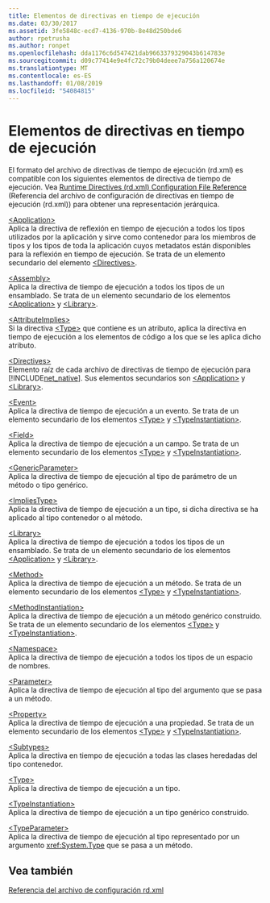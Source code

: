 ```yaml
---
title: Elementos de directivas en tiempo de ejecución
ms.date: 03/30/2017
ms.assetid: 3fe5848c-ecd7-4136-970b-8e48d250bde6
author: rpetrusha
ms.author: ronpet
ms.openlocfilehash: dda1176c6d547421dab9663379329043b614783e
ms.sourcegitcommit: d09c77414e9e4fc72c79b04deee7a756a120674e
ms.translationtype: MT
ms.contentlocale: es-ES
ms.lasthandoff: 01/08/2019
ms.locfileid: "54084815"
---
```

# <a name="runtime-directive-elements"></a>Elementos de directivas en tiempo de ejecución
El formato del archivo de directivas de tiempo de ejecución (rd.xml) es compatible con los siguientes elementos de directiva de tiempo de ejecución. Vea [Runtime Directives (rd.xml) Configuration File Reference](../../../docs/framework/net-native/runtime-directives-rd-xml-configuration-file-reference.md) (Referencia del archivo de configuración de directivas en tiempo de ejecución (rd.xml)) para obtener una representación jerárquica.  
  
 [\<Application>](../../../docs/framework/net-native/application-element-net-native.md)  
 Aplica la directiva de reflexión en tiempo de ejecución a todos los tipos utilizados por la aplicación y sirve como contenedor para los miembros de tipos y los tipos de toda la aplicación cuyos metadatos están disponibles para la reflexión en tiempo de ejecución. Se trata de un elemento secundario del elemento [\<Directives>](../../../docs/framework/net-native/directives-element-net-native.md).  
  
 [\<Assembly>](../../../docs/framework/net-native/assembly-element-net-native.md)  
 Aplica la directiva de tiempo de ejecución a todos los tipos de un ensamblado. Se trata de un elemento secundario de los elementos [\<Application>](../../../docs/framework/net-native/application-element-net-native.md) y [\<Library>](../../../docs/framework/net-native/library-element-net-native.md).  
  
 [\<AttributeImplies>](../../../docs/framework/net-native/attributeimplies-element-net-native.md)  
 Si la directiva [\<Type>](../../../docs/framework/net-native/type-element-net-native.md) que contiene es un atributo, aplica la directiva en tiempo de ejecución a los elementos de código a los que se les aplica dicho atributo.  
  
 [\<Directives>](../../../docs/framework/net-native/directives-element-net-native.md)  
 Elemento raíz de cada archivo de directivas de tiempo de ejecución para [!INCLUDE[net_native](../../../includes/net-native-md.md)]. Sus elementos secundarios son [\<Application>](../../../docs/framework/net-native/application-element-net-native.md) y [\<Library>](../../../docs/framework/net-native/library-element-net-native.md).  
  
 [\<Event>](../../../docs/framework/net-native/event-element-net-native.md)  
 Aplica la directiva de tiempo de ejecución a un evento. Se trata de un elemento secundario de los elementos [\<Type>](../../../docs/framework/net-native/type-element-net-native.md) y [\<TypeInstantiation>](../../../docs/framework/net-native/typeinstantiation-element-net-native.md).  
  
 [\<Field>](../../../docs/framework/net-native/field-element-net-native.md)  
 Aplica la directiva de tiempo de ejecución a un campo. Se trata de un elemento secundario de los elementos [\<Type>](../../../docs/framework/net-native/type-element-net-native.md) y [\<TypeInstantiation>](../../../docs/framework/net-native/typeinstantiation-element-net-native.md).  
  
 [\<GenericParameter>](../../../docs/framework/net-native/genericparameter-element-net-native.md)  
 Aplica la directiva de tiempo de ejecución al tipo de parámetro de un método o tipo genérico.  
  
 [\<ImpliesType>](../../../docs/framework/net-native/impliestype-element-net-native.md)  
 Aplica la directiva de tiempo de ejecución a un tipo, si dicha directiva se ha aplicado al tipo contenedor o al método.  
  
 [\<Library>](../../../docs/framework/net-native/library-element-net-native.md)  
 Aplica la directiva de tiempo de ejecución a todos los tipos de un ensamblado. Se trata de un elemento secundario de los elementos [\<Application>](../../../docs/framework/net-native/application-element-net-native.md) y [\<Library>](../../../docs/framework/net-native/library-element-net-native.md).  
  
 [\<Method>](../../../docs/framework/net-native/method-element-net-native.md)  
 Aplica la directiva de tiempo de ejecución a un método. Se trata de un elemento secundario de los elementos [\<Type>](../../../docs/framework/net-native/type-element-net-native.md) y [\<TypeInstantiation>](../../../docs/framework/net-native/typeinstantiation-element-net-native.md).  
  
 [\<MethodInstantiation>](../../../docs/framework/net-native/methodinstantiation-element-net-native.md)  
 Aplica la directiva de tiempo de ejecución a un método genérico construido. Se trata de un elemento secundario de los elementos [\<Type>](../../../docs/framework/net-native/type-element-net-native.md) y [\<TypeInstantiation>](../../../docs/framework/net-native/typeinstantiation-element-net-native.md).  
  
 [\<Namespace>](../../../docs/framework/net-native/namespace-element-net-native.md)  
 Aplica la directiva de tiempo de ejecución a todos los tipos de un espacio de nombres.  
  
 [\<Parameter>](../../../docs/framework/net-native/parameter-element-net-native.md)  
 Aplica la directiva de tiempo de ejecución al tipo del argumento que se pasa a un método.  
  
 [\<Property>](../../../docs/framework/net-native/property-element-net-native.md)  
 Aplica la directiva de tiempo de ejecución a una propiedad. Se trata de un elemento secundario de los elementos [\<Type>](../../../docs/framework/net-native/type-element-net-native.md) y [\<TypeInstantiation>](../../../docs/framework/net-native/typeinstantiation-element-net-native.md).  
  
 [\<Subtypes>](../../../docs/framework/net-native/subtypes-element-net-native.md)  
 Aplica la directiva en tiempo de ejecución a todas las clases heredadas del tipo contenedor.  
  
 [\<Type>](../../../docs/framework/net-native/type-element-net-native.md)  
 Aplica la directiva de tiempo de ejecución a un tipo.  
  
 [\<TypeInstantiation>](../../../docs/framework/net-native/typeinstantiation-element-net-native.md)  
 Aplica la directiva de tiempo de ejecución a un tipo genérico construido.  
  
 [\<TypeParameter>](../../../docs/framework/net-native/typeparameter-element-net-native.md)  
 Aplica la directiva de tiempo de ejecución al tipo representado por un argumento <xref:System.Type> que se pasa a un método.  
  
## <a name="see-also"></a>Vea también  
 [Referencia del archivo de configuración rd.xml](../../../docs/framework/net-native/runtime-directives-rd-xml-configuration-file-reference.md)
